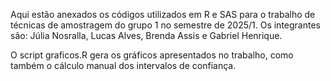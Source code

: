 Aqui estão anexados os códigos utilizados em R e SAS para o trabalho de técnicas de amostragem do grupo 1 no semestre de 2025/1. Os integrantes são: Júlia Nosralla, Lucas Alves, Brenda Assis e Gabriel Henrique.


O script graficos.R gera os gráficos apresentados no trabalho, como também o cálculo manual dos intervalos de confiança.
